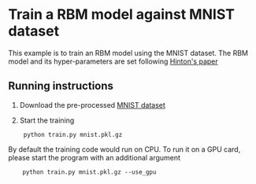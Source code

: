 <!--
    Licensed to the Apache Software Foundation (ASF) under one
    or more contributor license agreements.  See the NOTICE file
    distributed with this work for additional information
    regarding copyright ownership.  The ASF licenses this file
    to you under the Apache License, Version 2.0 (the
    "License"); you may not use this file except in compliance
    with the License.  You may obtain a copy of the License at

      http://www.apache.org/licenses/LICENSE-2.0

    Unless required by applicable law or agreed to in writing,
    software distributed under the License is distributed on an
    "AS IS" BASIS, WITHOUT WARRANTIES OR CONDITIONS OF ANY
    KIND, either express or implied.  See the License for the
    specific language governing permissions and limitations
    under the License.
-->
# Train a RBM model against MNIST dataset

This example is to train an RBM model using the
MNIST dataset. The RBM model and its hyper-parameters are set following
[Hinton's paper](http://www.cs.toronto.edu/~hinton/science.pdf)

## Running instructions

1. Download the pre-processed [MNIST dataset](https://github.com/mnielsen/neural-networks-and-deep-learning/raw/master/data/mnist.pkl.gz)

2. Start the training

        python train.py mnist.pkl.gz

By default the training code would run on CPU. To run it on a GPU card, please start
the program with an additional argument

        python train.py mnist.pkl.gz --use_gpu
